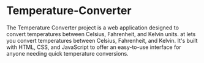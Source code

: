 # Temperature-Converter
The Temperature Converter project is a web application designed to convert temperatures between Celsius, Fahrenheit, and Kelvin units. at lets you convert temperatures between Celsius, Fahrenheit, and Kelvin. It's built with HTML, CSS, and JavaScript to offer an easy-to-use interface for anyone needing quick temperature conversions.

